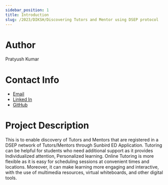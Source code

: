 ```yaml
---
sidebar_position: 1
title: Introduction
slug: /2023/DIKSH/Discovering Tutors and Mentor using DSEP protocol
---
```


# Author

Pratyush Kumar

# Contact Info

- [Email](mailto:pratyushkumar0308@gmail.com)
- [Linked In](https://www.linkedin.com/in/pratyush-kumar-chouhan-1b6663243)
- [GitHub](https://github.com/bruno-noir/)

# Project Description

This is to enable discovery of Tutors and Mentors that are registered in a DSEP network of Tutors/Mentors through Sunbird ED Application. Tutoring can be helpful for students who need additional support as it provides Individualized attention, Personalized learning. Online Tutoring is more flexible as it is easy for scheduling sessions at convenient times and locations. Moreover, it can make learning more engaging and interactive, with the use of multimedia resources, virtual whiteboards, and other digital tools.

